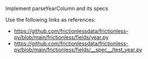 Implement parseYearColumn and its specs

Use the following links as references:
- https://github.com/frictionlessdata/frictionless-py/blob/main/frictionless/fields/year.py
- https://github.com/frictionlessdata/frictionless-py/blob/main/frictionless/fields/__spec__/test_year.py
